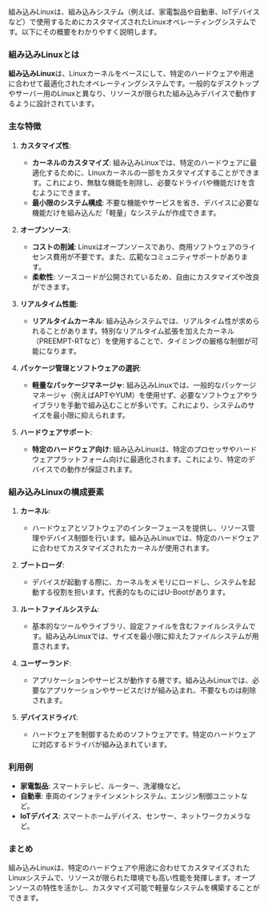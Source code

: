 組み込みLinuxは、組み込みシステム（例えば、家電製品や自動車、IoTデバイスなど）で使用するためにカスタマイズされたLinuxオペレーティングシステムです。以下にその概要をわかりやすく説明します。

### **組み込みLinuxとは**

**組み込みLinux**は、Linuxカーネルをベースにして、特定のハードウェアや用途に合わせて最適化されたオペレーティングシステムです。一般的なデスクトップやサーバー用のLinuxと異なり、リソースが限られた組み込みデバイスで動作するように設計されています。

### **主な特徴**

1. **カスタマイズ性**:
   - **カーネルのカスタマイズ**: 組み込みLinuxでは、特定のハードウェアに最適化するために、Linuxカーネルの一部をカスタマイズすることができます。これにより、無駄な機能を削除し、必要なドライバや機能だけを含むようにできます。
   - **最小限のシステム構成**: 不要な機能やサービスを省き、デバイスに必要な機能だけを組み込んだ「軽量」なシステムが作成できます。

2. **オープンソース**:
   - **コストの削減**: Linuxはオープンソースであり、商用ソフトウェアのライセンス費用が不要です。また、広範なコミュニティサポートがあります。
   - **柔軟性**: ソースコードが公開されているため、自由にカスタマイズや改良ができます。

3. **リアルタイム性能**:
   - **リアルタイムカーネル**: 組み込みシステムでは、リアルタイム性が求められることがあります。特別なリアルタイム拡張を加えたカーネル（PREEMPT-RTなど）を使用することで、タイミングの厳格な制御が可能になります。

4. **パッケージ管理とソフトウェアの選択**:
   - **軽量なパッケージマネージャ**: 組み込みLinuxでは、一般的なパッケージマネージャ（例えばAPTやYUM）を使用せず、必要なソフトウェアやライブラリを手動で組み込むことが多いです。これにより、システムのサイズを最小限に抑えられます。

5. **ハードウェアサポート**:
   - **特定のハードウェア向け**: 組み込みLinuxは、特定のプロセッサやハードウェアプラットフォーム向けに最適化されます。これにより、特定のデバイスでの動作が保証されます。

### **組み込みLinuxの構成要素**

1. **カーネル**:
   - ハードウェアとソフトウェアのインターフェースを提供し、リソース管理やデバイス制御を行います。組み込みLinuxでは、特定のハードウェアに合わせてカスタマイズされたカーネルが使用されます。

2. **ブートローダ**:
   - デバイスが起動する際に、カーネルをメモリにロードし、システムを起動する役割を担います。代表的なものにはU-Bootがあります。

3. **ルートファイルシステム**:
   - 基本的なツールやライブラリ、設定ファイルを含むファイルシステムです。組み込みLinuxでは、サイズを最小限に抑えたファイルシステムが用意されます。

4. **ユーザーランド**:
   - アプリケーションやサービスが動作する層です。組み込みLinuxでは、必要なアプリケーションやサービスだけが組み込まれ、不要なものは削除されます。

5. **デバイスドライバ**:
   - ハードウェアを制御するためのソフトウェアです。特定のハードウェアに対応するドライバが組み込まれています。

### **利用例**

- **家電製品**: スマートテレビ、ルーター、洗濯機など。
- **自動車**: 車両のインフォテインメントシステム、エンジン制御ユニットなど。
- **IoTデバイス**: スマートホームデバイス、センサー、ネットワークカメラなど。

### **まとめ**

組み込みLinuxは、特定のハードウェアや用途に合わせてカスタマイズされたLinuxシステムで、リソースが限られた環境でも高い性能を発揮します。オープンソースの特性を活かし、カスタマイズ可能で軽量なシステムを構築することができます。
